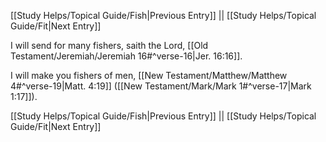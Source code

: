 [[Study Helps/Topical Guide/Fish|Previous Entry]]  ||  [[Study Helps/Topical Guide/Fit|Next Entry]]

 I will send for many fishers, saith the Lord, [[Old Testament/Jeremiah/Jeremiah 16#^verse-16|Jer. 16:16]].

 I will make you fishers of men, [[New Testament/Matthew/Matthew 4#^verse-19|Matt. 4:19]] ([[New Testament/Mark/Mark 1#^verse-17|Mark 1:17]]).

[[Study Helps/Topical Guide/Fish|Previous Entry]]  ||  [[Study Helps/Topical Guide/Fit|Next Entry]]